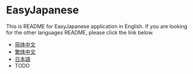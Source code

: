 # EasyJapanese
This is README for EasyJapanese application in English.
If you are looking for the other languages README, please click the link below.


- [简体中文](zh/README.md)
- [繁体中文](README_zhT.md)
- [日本語](README_jp.md)
- TODO
